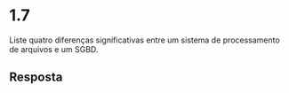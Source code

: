 # 1.7

Liste quatro diferenças significativas entre um sistema de processamento de arquivos e um SGBD.

## Resposta
